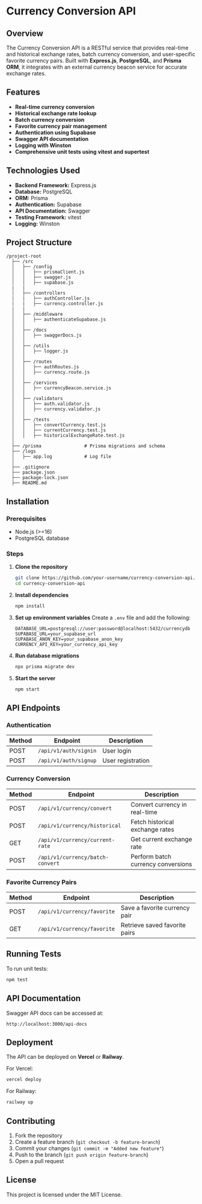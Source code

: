 # Currency Conversion API

## Overview
The Currency Conversion API is a RESTful service that provides real-time and historical exchange rates, batch currency conversion, and user-specific favorite currency pairs. Built with **Express.js**, **PostgreSQL**, and **Prisma ORM**, it integrates with an external currency beacon service for accurate exchange rates.

## Features
- **Real-time currency conversion**
- **Historical exchange rate lookup**
- **Batch currency conversion**
- **Favorite currency pair management**
- **Authentication using Supabase**
- **Swagger API documentation**
- **Logging with Winston**
- **Comprehensive unit tests using vitest and supertest**

## Technologies Used
- **Backend Framework:** Express.js
- **Database:** PostgreSQL
- **ORM:** Prisma
- **Authentication:** Supabase
- **API Documentation:** Swagger
- **Testing Framework:** vitest
- **Logging:** Winston

## Project Structure
```
/project-root
  ├── /src
  │   ├── /config
  │   │   ├── prismaClient.js
  │   │   ├── swagger.js
  │   │   ├── supabase.js
  |   |   
  │   ├── /controllers
  |   |   ├── authController.js
  |   |   ├── currency.controller.js
  |   |
  │   ├── /middleware
  │   │   ├── authenticateSupabase.js
  │   │
  │   ├── /docs
  │   │   ├── swaggerDocs.js
  │   │
  │   ├── /utils
  │   │   ├── logger.js
  │   │
  │   ├── /routes
  │   │   ├── authRoutes.js
  │   │   ├── currency.route.js
  │   │
  │   ├── /services
  │   │   ├── currencyBeacon.service.js
  │   │
  │   ├── /validators
  │   │   ├── auth.validator.js
  │   │   ├── currency.validator.js
  │   │
  │   ├── /tests
  │   │   ├── convertCurrency.test.js
  │   │   ├── currentCurrency.test.js
  │   │   ├── historicalExchangeRate.test.js
  │
  ├── /prisma                # Prisma migrations and schema
  ├── /logs
  │   ├── app.log            # Log file
  │
  ├── .gitignore
  ├── package.json
  ├── package-lock.json
  ├── README.md

```

## Installation

### Prerequisites
- Node.js (>=16)
- PostgreSQL database

### Steps
1. **Clone the repository**
   ```sh
   git clone https://github.com/your-username/currency-conversion-api.git
   cd currency-conversion-api
   ```

2. **Install dependencies**
   ```sh
   npm install
   ```

3. **Set up environment variables**
   Create a `.env` file and add the following:
   ```env
   DATABASE_URL=postgresql://user:password@localhost:5432/currencydb
   SUPABASE_URL=your_supabase_url
   SUPABASE_ANON_KEY=your_supabase_anon_key
   CURRENCY_API_KEY=your_currency_api_key
   ```

4. **Run database migrations**
   ```sh
   npx prisma migrate dev
   ```

5. **Start the server**
   ```sh
   npm start
   ```

## API Endpoints

### Authentication
| Method | Endpoint               | Description       |
|--------|------------------------|-------------------|
| POST   | `/api/v1/auth/signin`  | User login        |
| POST   | `/api/v1/auth/signup`  | User registration |

### Currency Conversion
| Method | Endpoint                         | Description                         |
|--------|----------------------------------|-------------------------------------|
| POST   | `/api/v1/currency/convert`       | Convert currency in real-time       |
| POST   | `/api/v1/currency/historical`    | Fetch historical exchange rates     |
| GET    | `/api/v1/currency/current-rate`  | Get current exchange rate           |
| POST   | `/api/v1/currency/batch-convert` | Perform batch currency conversions  |

### Favorite Currency Pairs
| Method | Endpoint                     | Description                        |
|--------|------------------------------|------------------------------------|
| POST   | `/api/v1/currency/favorite`  | Save a favorite currency pair      |
| GET    | `/api/v1/currency/favorite`  | Retrieve saved favorite pairs      |

## Running Tests
To run unit tests:
```sh
npm test
```

## API Documentation
Swagger API docs can be accessed at:
```
http://localhost:3000/api-docs
```

## Deployment
The API can be deployed on **Vercel** or **Railway**.

For Vercel:
```sh
vercel deploy
```

For Railway:
```sh
railway up
```

## Contributing
1. Fork the repository
2. Create a feature branch (`git checkout -b feature-branch`)
3. Commit your changes (`git commit -m "Added new feature"`)
4. Push to the branch (`git push origin feature-branch`)
5. Open a pull request

## License
This project is licensed under the MIT License.


